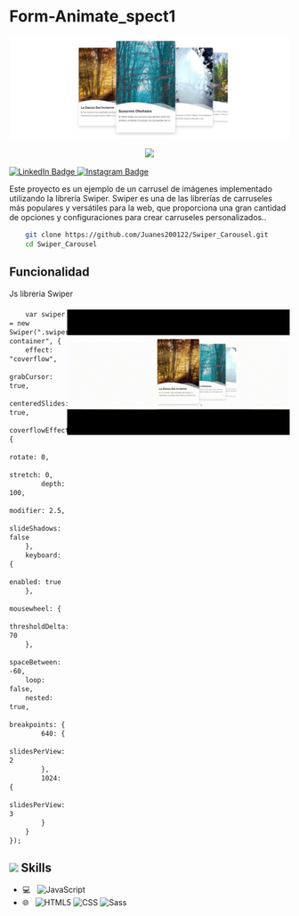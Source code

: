 # Form-Animate_spect1

![Banner](image/gif/dev_web.PNG)
<p align="center" style="color: white;">
    <img src="https://profile-counter.glitch.me/Juanes200122/count.svg" />
</p>



<p>
    <a href="https://www.linkedin.com/in/juan-estaban-ar%C3%A9valo-056bab240/" target="_blank" rel="Linkedin">
      <img src="https://img.shields.io/badge/-@JuanEsteban-0077B5?style=flat-square&amp;labelColor=0077B5&amp;logo=LinkedIn&amp;link=https://www.linkedin.com/in/juan-estaban-ar%C3%A9valo-056bab240/" alt="LinkedIn Badge">
    </a> 
    <a href="https://www.instagram.com/jeacsi.official_022?igsh=MWJ6MHRwcnhoZXVxbQ==" target="_blank" rel="Instagram">
      <img src="https://img.shields.io/badge/-@jeacsi.official_022-purple?style=flat&logo=instagram&logoColor=white&link=https://www.instagram.com/jeacsi.official_022?igsh=MWJ6MHRwcnhoZXVxbQ==" alt="Instagram Badge">
    </a>
</p>
<p>Este proyecto es un ejemplo de un carrusel de imágenes implementado utilizando la librería Swiper. Swiper es una de las librerías de carruseles más populares y versátiles para la web, que proporciona una gran cantidad de opciones y configuraciones para crear carruseles personalizados..</p>

```bash
    git clone https://github.com/Juanes200122/Swiper_Carousel.git
    cd Swiper_Carousel
```

## <b> Funcionalidad</b>
<p>Js libreria Swiper</p>
<div style="margin: 20px 0;">
    <img align="right" src="image/gif/swiper_gif.gif" width="400"/>
</div>

```JS
    var swiper = new Swiper(".swiper-container", {
    effect: "coverflow",
    grabCursor: true,
    centeredSlides: true,
    coverflowEffect: {
        rotate: 0,
        stretch: 0,
        depth: 100,
        modifier: 2.5,
        slideShadows: false 
    },
    keyboard: {
        enabled: true
    },
    mousewheel: {
        thresholdDelta: 70
    },
    spaceBetween: -60,
    loop: false,
    nested: true,
    breakpoints: {
        640: {
            slidesPerView: 2
        },
        1024: {
            slidesPerView: 3
        }
    }
});

```


## <img src="https://media2.giphy.com/media/QssGEmpkyEOhBCb7e1/giphy.gif?cid=ecf05e47a0n3gi1bfqntqmob8g9aid1oyj2wr3ds3mg700bl&rid=giphy.gif" width ="25"><b> Skills</b>
  - 💻 &nbsp;
    ![JavaScript](https://img.shields.io/badge/-JavaScript-333333?style=flat&logo=javascript)
  - 🌐 &nbsp;
    ![HTML5](https://img.shields.io/badge/-HTML5-333333?style=flat&logo=HTML5)
    ![CSS](https://img.shields.io/badge/-CSS-333333?style=flat&logo=CSS3&logoColor=1572B6)
    ![Sass](https://img.shields.io/badge/-Sass-333333?style=flat&logo=sass)


